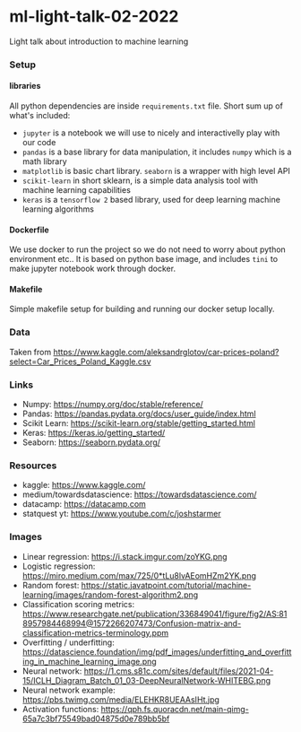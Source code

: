 # ml-light-talk-02-2022
Light talk about introduction to machine learning

### Setup

#### libraries

All python dependencies are inside `requirements.txt` file. Short sum up of what's included:

- `jupyter` is a notebook we will use to nicely and interactivelly play with our code
- `pandas` is a base library for data manipulation, it includes `numpy` which is a math library
- `matplotlib` is basic chart library. `seaborn` is a wrapper with high level API
- `scikit-learn` in short sklearn, is a simple data analysis tool with machine learning capabilities
- `keras` is a `tensorflow 2` based library, used for deep learning machine learning algorithms

#### Dockerfile

We use docker to run the project so we do not need to worry about python environment etc..
It is based on python base image, and includes `tini` to make jupyter notebook work through docker.

#### Makefile

Simple makefile setup for building and running our docker setup locally.

### Data

Taken from https://www.kaggle.com/aleksandrglotov/car-prices-poland?select=Car_Prices_Poland_Kaggle.csv

### Links

- Numpy: https://numpy.org/doc/stable/reference/
- Pandas: https://pandas.pydata.org/docs/user_guide/index.html
- Scikit Learn: https://scikit-learn.org/stable/getting_started.html
- Keras: https://keras.io/getting_started/
- Seaborn: https://seaborn.pydata.org/

### Resources

- kaggle: https://www.kaggle.com/
- medium/towardsdatascience: https://towardsdatascience.com/
- datacamp: https://datacamp.com
- statquest yt: https://www.youtube.com/c/joshstarmer
### Images

- Linear regression: https://i.stack.imgur.com/zoYKG.png
- Logistic regression: https://miro.medium.com/max/725/0*tLu8lvAEomHZm2YK.png
- Random forest: https://static.javatpoint.com/tutorial/machine-learning/images/random-forest-algorithm2.png
- Classification scoring metrics: https://www.researchgate.net/publication/336849041/figure/fig2/AS:818957984468994@1572266207473/Confusion-matrix-and-classification-metrics-terminology.ppm
- Overfitting / underfitting: https://datascience.foundation/img/pdf_images/underfitting_and_overfitting_in_machine_learning_image.png
- Neural network: https://1.cms.s81c.com/sites/default/files/2021-04-15/ICLH_Diagram_Batch_01_03-DeepNeuralNetwork-WHITEBG.png
- Neural network example: https://pbs.twimg.com/media/ELEHKR8UEAAsIHt.jpg
- Activation functions: https://qph.fs.quoracdn.net/main-qimg-65a7c3bf75549bad04875d0e789bb5bf